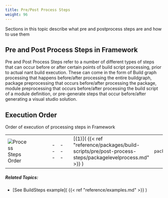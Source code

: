 ```yaml
---
title: Pre/Post Process Steps
weight: 96
---
```


Sections in this topic describe what pre and postprocess steps are and how to use them

<a name="PrePostProcessSteps"></a>
## Pre and Post Process Steps in Framework ##

Pre and Post Process Steps refer to a number of different types of steps that can occur before or after
certain points of build script processing, prior to actual nant build execution.
These can come in the form of Build graph processing that happens before/after processing the entire buildgraph,
package preprocessing that occurs before/after processing the package,
module preprocessing that occurs before/after processing the build script of a module definition,
or pre-generate steps that occur before/after generating a visual studio solution.

<a name="ProcessStepsExecutionOrder"></a>
## Execution Order ##

Order of execution of processing steps in Framework

|   |   |   |   |   |   |   |   |   |   |   |   |   |   |   |   |   |   |
|---|---|---|---|---|---|---|---|---|---|---|---|---|---|---|---|---|---|
| ![Process Steps Order]( processstepsorder.png ) | |   |   |<br>|---|---|<br>|  [(1)]( {{< ref "reference/packages/build-scripts/pre/post-process-steps/packagelevelprocess.md" >}} )  |  `package.preprocess`  |<br>|  [(2)]( {{< ref "reference/packages/build-scripts/pre/post-process-steps/globalpreprocess.md" >}} )  |    |<br>|  [(3)]( {{< ref "reference/packages/build-scripts/pre/post-process-steps/moduleprocess.md" >}} )  |  `eaconfig.preprocess`  |<br>|  [(4)]( {{< ref "reference/packages/build-scripts/pre/post-process-steps/moduleprocess.md" >}} )  |  `eaconfig.postprocess`  |<br>|  **(5)**  |    |<br>|  [(6)]( {{< ref "reference/packages/build-scripts/pre/post-process-steps/globalpostprocess.md" >}} )  |    |<br>|  [(7)]( {{< ref "reference/packages/build-scripts/pre/post-process-steps/pregeneratestep.md" >}} )  |  `backend.VisualStudio.pregenerate`  |<br>|  [(8)]( {{< ref "reference/packages/build-scripts/pre/post-process-steps/postgeneratestep.md" >}} )  |  `backend.VisualStudio.postgenerate`  |<br><br> |  [(1)]( {{< ref "reference/packages/build-scripts/pre/post-process-steps/packagelevelprocess.md" >}} )  |  `package.preprocess`  |  [(2)]( {{< ref "reference/packages/build-scripts/pre/post-process-steps/globalpreprocess.md" >}} )  |    |  [(3)]( {{< ref "reference/packages/build-scripts/pre/post-process-steps/moduleprocess.md" >}} )  |  `eaconfig.preprocess`  |  [(4)]( {{< ref "reference/packages/build-scripts/pre/post-process-steps/moduleprocess.md" >}} )  |  `eaconfig.postprocess`  |  **(5)**  |    |  [(6)]( {{< ref "reference/packages/build-scripts/pre/post-process-steps/globalpostprocess.md" >}} )  |    |  [(7)]( {{< ref "reference/packages/build-scripts/pre/post-process-steps/pregeneratestep.md" >}} )  |  `backend.VisualStudio.pregenerate`  |  [(8)]( {{< ref "reference/packages/build-scripts/pre/post-process-steps/postgeneratestep.md" >}} )  |  `backend.VisualStudio.postgenerate`  |


##### Related Topics: #####
-  [See BuildSteps example]( {{< ref "reference/examples.md" >}} ) 
